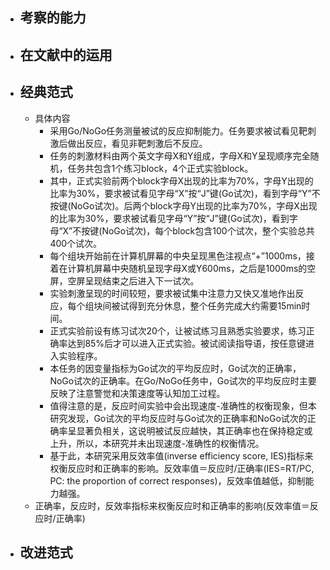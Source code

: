 - ## 考察的能力
- ## 在文献中的运用
- ## 经典范式
	- 具体内容
		- 采用Go/NoGo任务测量被试的反应抑制能力。任务要求被试看见靶刺激后做出反应，看见非靶刺激后不反应。
		- 任务的刺激材料由两个英文字母X和Y组成，字母X和Y呈现顺序完全随机，任务共包含1个练习block，4个正式实验block。
		- 其中，正式实验前两个block字母X出现的比率为70%，字母Y出现的比率为30%，要求被试看见字母“X”按“J”键(Go试次)，看到字母“Y”不按键(NoGo试次)。后两个block字母Y出现的比率为70%，字母X出现的比率为30%，要求被试看见字母“Y”按“J”键(Go试次)，看到字母“X”不按键(NoGo试次)，每个block包含100个试次，整个实验总共400个试次。
		- 每个组块开始前在计算机屏幕的中央呈现黑色注视点“+”1000ms，接着在计算机屏幕中央随机呈现字母X或Y600ms，之后是1000ms的空屏，空屏呈现结束之后进入下一试次。
		- 实验刺激呈现的时间较短，要求被试集中注意力又快又准地作出反应，每个组块间被试得到充分休息，整个任务完成大约需要15min时间。
		- 正式实验前设有练习试次20个，让被试练习且熟悉实验要求，练习正确率达到85%后才可以进入正式实验。被试阅读指导语，按任意键进入实验程序。
		- 本任务的因变量指标为Go试次的平均反应时，Go试次的正确率，NoGo试次的正确率。在Go/NoGo任务中，Go试次的平均反应时主要反映了注意警觉和决策速度等认知加工过程。
		- 值得注意的是，反应时间实验中会出现速度-准确性的权衡现象，但本研究发现，Go试次的平均反应时与Go试次的正确率和NoGo试次的正确率呈显著负相关，这说明被试反应越快，其正确率也在保持稳定或上升，所以，本研究并未出现速度-准确性的权衡情况。
		- 基于此，本研究采用反效率值(inverse efficiency score, IES)指标来权衡反应时和正确率的影响。反效率值＝反应时/正确率(IES=RT/PC, PC: the proportion of correct responses)，反效率值越低，抑制能力越强。
	- 正确率，反应时，反效率指标来权衡反应时和正确率的影响(反效率值＝反应时/正确率)
- ## 改进范式